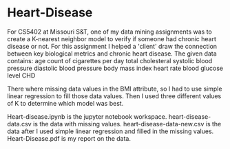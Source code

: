 # Heart-Disease
For CS5402 at Missouri S&amp;T, one of my data mining assignments was to create a K-nearest neighbor model to verify if someone had chronic heart disease or not. 
For this assignment I helped a 'client' draw the connection between key biological metrics and chronic heart disease. 
The given data contains: 
age
count of cigarettes per day
total cholesteral
systolic blood pressure
diastolic blood pressure
body mass index
heart rate 
blood glucose level
CHD

There where missing data values in the BMI attribute, so I had to use simple linear regression to fill those data values.
Then I used three different values of K to determine which model was best. 

Heart-disease.ipynb is the jupyter notebook workspace. 
heart-disease-data.csv is the data with missing values. 
heart-disease-data-new.csv is the data after I used simple linear regression and filled in the missing values. 
Heart-Disease.pdf is my report on the data. 
